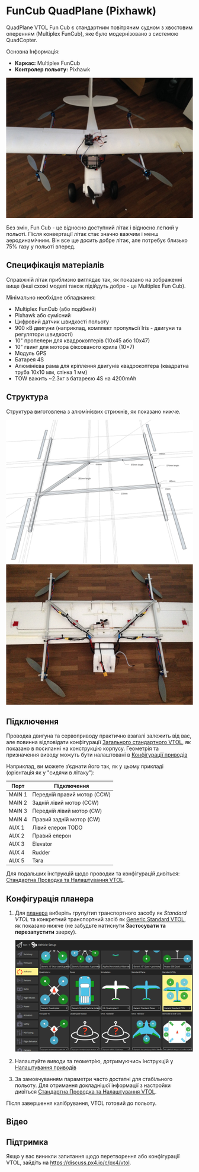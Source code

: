# FunCub QuadPlane (Pixhawk)

QuadPlane VTOL Fun Cub є стандартним повітряним судном з хвостовим оперенням (Multiplex FunCub), яке було модернізовано з системою QuadCopter.

Основна Інформація:

- **Каркас:** Multiplex FunCub
- **Контролер польоту:** Pixhawk

![Fun Cub VTOL](../../assets/airframes/vtol/funcub_pixhawk/fun_cub_vtol_complete.jpg)

Без змін, Fun Cub - це відносно доступний літак і відносно легкий у польоті. Після конвертації літак стає значно важчим і менш аеродинамічним. Він все ще досить добре літає, але потребує близько 75% газу у польоті вперед.


## Специфікація матеріалів

Справжній літак приблизно виглядає так, як показано на зображенні вище (інші схожі моделі також підійдуть добре - це Multiplex Fun Cub).

Мінімально необхідне обладнання:

- Multiplex FunCub (або подібний)
- Pixhawk або сумісний
- Цифровий датчик швидкості польоту
- 900 кВ двигуни (наприклад, комплект пропульсії Iris - двигуни та регулятори швидкості)
- 10" пропелери для квадрокоптерів (10х45 або 10х47)
- 10" гвинт для мотора фіксованого крила (10×7)
- Модуль GPS
- Батарея 4S
- Алюмінієва рама для кріплення двигунів квадрокоптера (квадратна труба 10х10 мм, стінка 1 мм)
- TOW важить ~2.3кг з батареєю 4S на 4200mAh


## Структура

Структура виготовлена з алюмінієвих стрижнів, як показано нижче.

![quad_frame](../../assets/airframes/vtol/funcub_pixhawk/fun_cub_aluminium_frame_for_vtol.jpg) ![Fun Cub -frame for vtol mounted](../../assets/airframes/vtol/funcub_pixhawk/fun_cub_aluminium_frame_for_vtol_mounted.jpg)

## Підключення

Проводка двигуна та сервоприводу практично взагалі залежить від вас, але повинна відповідати конфігурації [Загального стандартного VTOL](../airframes/airframe_reference.md#vtol_standard_vtol_generic_standard_vtol), як показано в посиланні на конструкцію корпусу. Геометрія та призначення виводу можуть бути налаштовані в [Конфігурації приводів](../config/actuators.md#actuator-outputs)

Наприклад, ви можете з’єднати його так, як у цьому прикладі (орієнтація як у "сидячи в літаку"):


| Порт   | Підключення                 |
| ------ | --------------------------- |
| MAIN 1 | Передній правий мотор (CCW) |
| MAIN 2 | Задній лівий мотор (CCW)    |
| MAIN 3 | Передній лівий мотор (CW)   |
| MAIN 4 | Правий задній мотор (CW)    |
| AUX 1  | Лівий елерон TODO           |
| AUX 2  | Правий елерон               |
| AUX 3  | Elevator                    |
| AUX 4  | Rudder                      |
| AUX 5  | Тяга                        |

Для подальших інструкцій щодо проводки та конфігурацій дивіться: [Стандартна Проводка та Налаштування VTOL](../config_vtol/vtol_quad_configuration.md). <!-- replace with Pixhawk Wiring Quickstart -->

## Конфігурація планера

1. Для [планера](../config/airframe.md) виберіть групу/тип транспортного засобу як *Standard VTOL* та конкретний транспортний засіб як [Generic Standard VTOL](../airframes/airframe_reference.md#vtol_standard_vtol_generic_standard_vtol), як показано нижче (не забудьте натиснути **Застосувати та перезапустити** зверху).

   ![QCG - Select Generic Standard VTOL](../../assets/qgc/setup/airframe/px4_frame_generic_standard_vtol.png)

1. Налаштуйте виводи та геометрію, дотримуючись інструкцій у [Налаштування приводів](../config/actuators.md)
1. За замовчуванням параметри часто достатні для стабільного польоту. Для отримання докладнішої інформації з настройки дивіться [Стандартна Проводка та Налаштування VTOL](../config_vtol/vtol_quad_configuration.md).

Після завершення калібрування, VTOL готовий до польоту.


## Відео

<lite-youtube videoid="4K8yaa6A0ks" title="Fun Cub PX4 VTOL Maiden"/>

## Підтримка

Якщо у вас виникли запитання щодо перетворення або конфігурації VTOL, зайдіть на <https://discuss.px4.io/c/px4/vtol>.

